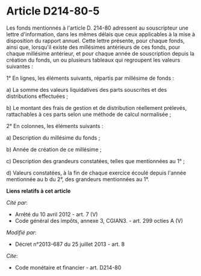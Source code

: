 # Article D214-80-5

Les fonds mentionnés à l'article D. 214-80 adressent au souscripteur une lettre d'information, dans les mêmes délais que ceux
applicables à la mise à disposition du rapport annuel. Cette lettre présente, pour chaque fonds, ainsi que, lorsqu'il existe
des millésimes antérieurs de ces fonds, pour chaque millésime antérieur, et pour chaque année de souscription depuis la
création du fonds, un ou plusieurs tableaux qui regroupent les valeurs suivantes : 

1° En lignes, les éléments suivants, répartis par millésime de fonds : 

a) La somme des valeurs liquidatives des parts souscrites et des distributions effectuées ; 

b) Le montant des frais de gestion et de distribution réellement prélevés, rattachables à ces parts selon une méthode de
calcul normalisée ; 

2° En colonnes, les éléments suivants : 

a) Description du millésime du fonds ; 

b) Année de création de ce millésime ; 

c) Description des grandeurs constatées, telles que mentionnées au 1° ; 

d) Valeurs constatées, à la fin de chaque exercice écoulé depuis l'année mentionnée au b du 2°, des grandeurs mentionnées au
1°.

**Liens relatifs à cet article**

_Cité par_:

  - Arrêté du 10 avril 2012 - art. 7 (V)
  - Code général des impôts, annexe 3, CGIAN3. - art. 299 octies A (V)

_Modifié par_:

  - Décret n°2013-687 du 25 juillet 2013 - art. 8

_Cite_:

  - Code monétaire et financier - art. D214-80
